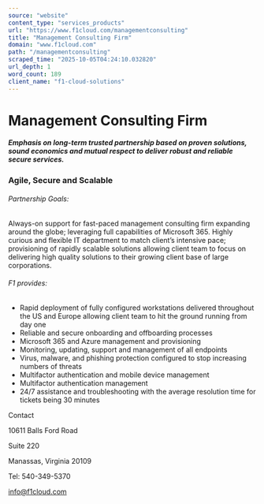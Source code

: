 ```yaml
---
source: "website"
content_type: "services_products"
url: "https://www.f1cloud.com/managementconsulting"
title: "Management Consulting Firm"
domain: "www.f1cloud.com"
path: "/managementconsulting"
scraped_time: "2025-10-05T04:24:10.032820"
url_depth: 1
word_count: 189
client_name: "f1-cloud-solutions"
---
```


# Management Consulting Firm

##### Emphasis on long-term trusted partnership based on proven solutions, sound economics and mutual respect to deliver robust and reliable secure services.

### Agile, Secure and Scalable

###### Partnership Goals:

Always-on support for fast-paced management consulting firm expanding around the globe; leveraging full capabilities of Microsoft 365. Highly curious and flexible IT department to match client’s intensive pace; provisioning of rapidly scalable solutions allowing client team to focus on delivering high quality solutions to their growing client base of large corporations.

###### F1 provides:

* Rapid deployment of fully configured workstations delivered throughout the US and Europe allowing client team to hit the ground running from day one
* Reliable and secure onboarding and offboarding processes
* Microsoft 365 and Azure management and provisioning
* Monitoring, updating, support and management of all endpoints
* Virus, malware, and phishing protection configured to stop increasing numbers of threats
* Multifactor authentication and mobile device management
* Multifactor authentication management
* 24/7 assistance and troubleshooting with the average resolution time for tickets being 30 minutes

Contact

10611 Balls Ford Road

Suite 220

Manassas, Virginia 20109

Tel: 540-349-5370

[info@f1cloud.com](mailto:info@f1cloud.com)